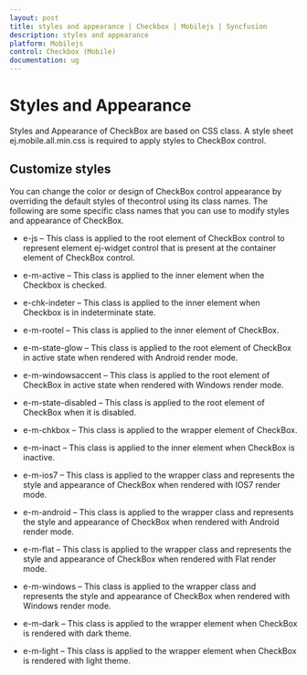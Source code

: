 ```yaml
---
layout: post
title: styles and appearance | Checkbox | Mobilejs | Syncfusion
description: styles and appearance
platform: Mobilejs
control: Checkbox (Mobile)
documentation: ug
---
```


# Styles and Appearance

Styles and Appearance of CheckBox are based on CSS class. A style sheet ej.mobile.all.min.css is required to apply styles to CheckBox control.

## Customize styles

You can change the color or design of CheckBox control appearance by overriding the default styles of thecontrol using its class names. The following are some specific class names that you can use to modify styles and appearance of CheckBox.

* e-js – This class is applied to the root element of CheckBox control to represent element ej-widget control that is present at the container element of CheckBox control.

* e-m-active –  This class is applied to the inner element when the Checkbox is checked.

* e-chk-indeter – This class is applied to the inner element when Checkbox is in indeterminate state.

* e-m-rootel – This class is applied to the inner element of CheckBox.

* e-m-state-glow – This class is applied to the root element of CheckBox in active state when rendered with Android render mode.

* e-m-windowsaccent – This class is applied to the root element of CheckBox in active state when rendered with Windows render mode.

* e-m-state-disabled – This class is applied to the root element of CheckBox when it is disabled.

* e-m-chkbox – This class is applied to the wrapper element of CheckBox.

* e-m-inact – This class is applied to the inner element when CheckBox is inactive.

* e-m-ios7 – This class is applied to the wrapper class and represents the style and appearance of CheckBox when rendered with IOS7 render mode.

* e-m-android – This class is applied to the wrapper class and represents the style and appearance of CheckBox when rendered with Android render mode.

* e-m-flat – This class is applied to the wrapper class and represents the style and appearance of CheckBox when rendered with Flat render mode.

* e-m-windows – This class is applied to the wrapper class and represents the style and appearance of CheckBox when rendered with Windows render mode.

* e-m-dark – This class is applied to the wrapper element when CheckBox is rendered with dark theme.

* e-m-light – This class is applied to the wrapper element when CheckBox is rendered with light theme.



